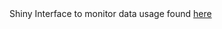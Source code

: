 <br><br>
Shiny Interface to monitor data usage found [here](http://aryee.mgh.harvard.edu/erisone/)
<br><br>